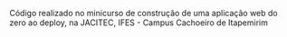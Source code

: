 Código realizado no minicurso de construção de uma aplicação web do zero ao deploy, na JACITEC, IFES - Campus Cachoeiro de Itapemirim
